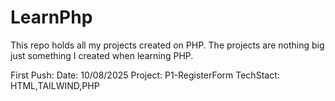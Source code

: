 # LearnPhp
This repo holds all my projects created on PHP. The projects are nothing big just something I created when learning PHP. 


First Push: Date: 10/08/2025
Project: P1-RegisterForm
TechStact: HTML,TAILWIND,PHP
